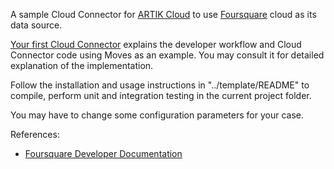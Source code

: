 A sample Cloud Connector for [ARTIK Cloud](https://www.artik.io/cloud/) to use [Foursquare](https://developer.foursquare.com/) cloud as its data source.

[Your first Cloud Connector](https://developer.artik.cloud/sami/demos-tools/your-first-cloud-connector.html) explains the developer workflow and Cloud Connector code using Moves as an example. You may consult it for detailed explanation of the implementation.

Follow the installation and usage instructions in "../template/README" to compile, perform unit and integration testing in the current project folder.

You may have to change some configuration parameters for your case. 

References:

* [Foursquare Developer Documentation](https://developer.foursquare.com/docs/)